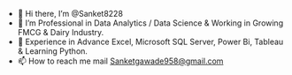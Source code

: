 - 👋 Hi there, I’m @Sanket8228
- 👀 I’m Professional in  Data Analytics / Data Science & Working in Growing FMCG & Dairy Industry. 
- 🌱 Experience in Advance Excel, Microsoft SQL Server, Power Bi, Tableau & Learning Python.
- 📫 How to reach me mail Sanketgawade958@gmail.com

<!---
Sanket8228/Sanket8228 is a ✨ special ✨ repository because its `README.md` (this file) appears on your GitHub profile.
You can click the Preview link to take a look at your changes.
--->
